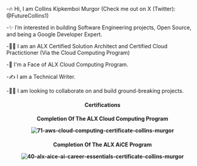 -🔥 Hi, I am Collins Kipkemboi Murgor (Check me out on X (Twitter): @FutureCollins1)

-✨ I’m interested in building Software Engineering projects, Open Source, and being a Google Developer Expert.

-👨‍💻 I am an ALX Certified Solution Architect and Certified Cloud Practictioner (Via the Cloud Computing Program)

-🌟 I'm a Face of ALX Cloud Computing Program.

-✍ I am a Technical Writer.

-👨‍💻 I am looking to collaborate on and build ground-breaking projects.
<h4 align="center">
Certifications
</h4>
<h4 align="center">
Completion Of The ALX Cloud Computing Program
                                  
![71-aws-cloud-computing-certificate-collins-murgor](https://github.com/user-attachments/assets/179fa04d-0e9e-4b86-95aa-d1840cef8351)
</h4>  
<h4 align="center">
Completion Of The ALX AiCE Program

![40-alx-aice-ai-career-essentials-certificate-collins-murgor](https://github.com/user-attachments/assets/e32816a5-24fc-4a22-a104-88cd61cd088b)

</h4>

<!---
reecevinto/reecevinto is a ✨ special ✨ repository because its `README.md` (this file) appears on your GitHub profile.
You can click the Preview link to take a look at your changes.
--->
